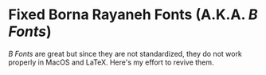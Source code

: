 # Fixed Borna Rayaneh Fonts (A.K.A. *B Fonts*)

*B Fonts* are great but since they are not standardized, they do not work properly in MacOS and LaTeX. Here's my effort to revive them.

